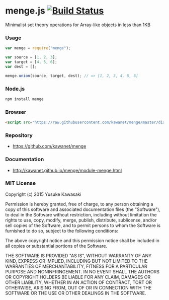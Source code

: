 # menge.js [![Build Status](https://travis-ci.org/kawanet/menge.svg?branch=master)](https://travis-ci.org/kawanet/menge)

Minimalist set theory operations for Array-like objects in less than 1KB

### Usage

```js
var menge = require("menge");

var source = [1, 2, 3];
var target = [4, 5, 6];
var dest = [];

menge.union(source, target, dest); // => [1, 2, 3, 4, 5, 6]
```

### Node.js

```sh
npm install menge
```

### Browser

```html
<script src="https://raw.githubusercontent.com/kawanet/menge/master/dist/menge.min.js"></script>
```

### Repository

- https://github.com/kawanet/menge

### Documentation

- http://kawanet.github.io/menge/module-menge.html

### MIT License

Copyright (c) 2015 Yusuke Kawasaki

Permission is hereby granted, free of charge, to any person obtaining a copy
of this software and associated documentation files (the "Software"), to deal
in the Software without restriction, including without limitation the rights
to use, copy, modify, merge, publish, distribute, sublicense, and/or sell
copies of the Software, and to permit persons to whom the Software is
furnished to do so, subject to the following conditions:

The above copyright notice and this permission notice shall be included in all
copies or substantial portions of the Software.

THE SOFTWARE IS PROVIDED "AS IS", WITHOUT WARRANTY OF ANY KIND, EXPRESS OR
IMPLIED, INCLUDING BUT NOT LIMITED TO THE WARRANTIES OF MERCHANTABILITY,
FITNESS FOR A PARTICULAR PURPOSE AND NONINFRINGEMENT. IN NO EVENT SHALL THE
AUTHORS OR COPYRIGHT HOLDERS BE LIABLE FOR ANY CLAIM, DAMAGES OR OTHER
LIABILITY, WHETHER IN AN ACTION OF CONTRACT, TORT OR OTHERWISE, ARISING FROM,
OUT OF OR IN CONNECTION WITH THE SOFTWARE OR THE USE OR OTHER DEALINGS IN THE
SOFTWARE.
